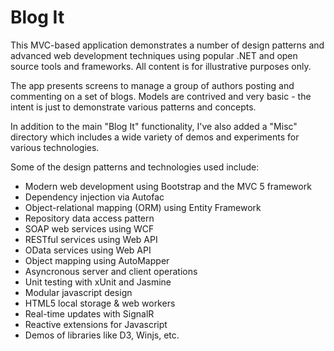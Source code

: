 Blog It
======================

This MVC-based application demonstrates a number of design patterns and advanced web development techniques using popular .NET and open source tools and frameworks.  All content is for illustrative purposes only.

The app presents screens to manage a group of authors posting and commenting on a set of blogs.  Models are contrived and very basic - the intent is just to demonstrate various patterns and concepts.

In addition to the main "Blog It" functionality, I've also added a "Misc" directory which includes a wide variety of demos and experiments for various technologies.

Some of the design patterns and technologies used include:

- Modern web development using Bootstrap and the MVC 5 framework
- Dependency injection via Autofac
- Object-relational mapping (ORM) using Entity Framework
- Repository data access pattern
- SOAP web services using WCF
- RESTful services using Web API
- OData services using Web API
- Object mapping using AutoMapper
- Asyncronous server and client operations
- Unit testing with xUnit and Jasmine
- Modular javascript design
- HTML5 local storage & web workers
- Real-time updates with SignalR
- Reactive extensions for Javascript
- Demos of libraries like D3, Winjs, etc.